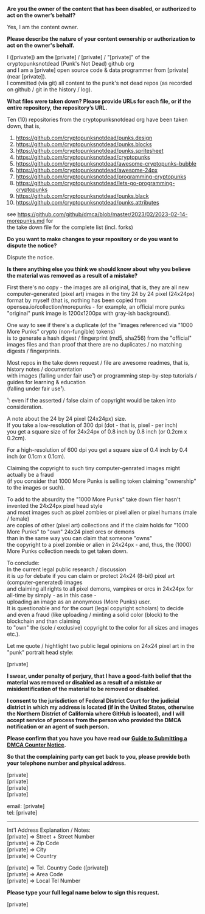 **Are you the owner of the content that has been disabled, or authorized to act on the owner’s behalf?**  
  
Yes, I am the content owner.  
  
**Please describe the nature of your content ownership or authorization to act on the owner's behalf.**  
  
I ([private]) am the [private] / [private] / "[private]" of the cryptopunksnotdead (Punk's Not Dead) github org  
and I am a [private] open source code & data programmer from [private] (near [private]).  
I committed (via git) all content to the punk's not dead repos (as recorded on github / git in the history / log).  
  
**What files were taken down? Please provide URLs for each file, or if the entire repository, the repository’s URL.**  
  
Ten (10) repositories from the cryptopunksnotdead org have been taken down, that is,  
  
1. https://github.com/cryptopunksnotdead/punks.design  
2. https://github.com/cryptopunksnotdead/punks.blocks  
3. https://github.com/cryptopunksnotdead/punks.spritesheet  
4. https://github.com/cryptopunksnotdead/cryptopunks  
5. https://github.com/cryptopunksnotdead/awesome-cryptopunks-bubble  
6. https://github.com/cryptopunksnotdead/awesome-24px  
7. https://github.com/cryptopunksnotdead/programming-cryptopunks  
8. https://github.com/cryptopunksnotdead/lets-go-programming-cryptopunks  
9. https://github.com/cryptopunksnotdead/punks.black  
10. https://github.com/cryptopunksnotdead/punks.attributes  
  
see https://github.com/github/dmca/blob/master/2023/02/2023-02-14-morepunks.md for  
the take down file for the complete list (incl. forks)  
  
**Do you want to make changes to your repository or do you want to dispute the notice?**  
  
Dispute the notice.  
  
**Is there anything else you think we should know about why you believe the material was removed as a result of a mistake?**  
  
First there's no copy - the images are all original, that is, they are all new computer-generated (pixel art) images in the tiny 24 by 24 pixel (24x24px) format by myself (that is, nothing has been copied from opensea.io/collection/morepunks - for example, an official more punks "original" punk image is 1200x1200px with gray-ish background).  
  
One way to see if there's a duplicate (of the "images referenced via "1000 More Punks" crypto (non-fungible) tokens)  
is to generate a hash digest / fingerprint (md5, sha256) from the "official" images files and than proof that there are no duplicates / no matching digests / fingerprints.  
  
Most repos in the take down request / file are awesome readmes, that is, history notes / documentation  
with images (falling under fair use¹) or programming step-by-step tutorials / guides for learning & education  
(falling under fair use¹).  
  
¹: even if the asserted / false claim of copyright would be taken into consideration.  
  
A note about the 24 by 24 pixel (24x24px) size.  
If you take a low-resolution of 300 dpi (dot - that is, pixel - per inch)  
you get a square size of for 24x24px of 0.8 inch by 0.8 inch (or 0.2cm x 0.2cm).  
  
For a high-resolution of 600 dpi you get a square size of 0.4 inch by 0.4 inch (or 0.1cm x 0.1cm).  
  
Claiming the copyright to such tiny computer-genrated images might actually be a fraud  
(if you consider that 1000 More Punks is selling token claiming "ownership" to the images or such).  
  
To add to the absurdity the "1000 More Punks" take down filer hasn't invented the 24x24px pixel head style  
and most images such as pixel zombies or pixel alien or pixel humans (male / female)  
are copies of other (pixel art) collections and if the claim holds for "1000 More Punks" to "own" 24x24 pixel orcs or demons  
than in the same way you can claim that someone "owns"  
the copyright to a pixel zombie or alien in 24x24px - and, thus, the (1000) More Punks collection needs to get taken down.  
  
To conclude:  
In the current legal public research / discussion  
it is up for debate if you can claim or protect 24x24 (8-bit) pixel art (computer-generated) images  
and claiming all rights to all pixel demons, vampires or orcs in 24x24px for all-time by simply - as in this case -  
uploading an image as an anonymous (More Punks) user.  
It is questionable and for the court (legal copyright scholars) to decide  
and even a fraud (like uploading / minting a solid color (block) to the blockchain and than claiming  
to "own" the (sole / exclusive) copyright to the color for all sizes and images etc.).  
  
Let me quote / hightlight two public legal opinions on 24x24 pixel art in the "punk" portrait head style:  
  
[private]
  
**I swear, under penalty of perjury, that I have a good-faith belief that the material was removed or disabled as a result of a mistake or misidentification of the material to be removed or disabled.**  
  
**I consent to the jurisdiction of Federal District Court for the judicial district in which my address is located (if in the United States, otherwise the Northern District of California where GitHub is located), and I will accept service of process from the person who provided the DMCA notification or an agent of such person.**  
  
**Please confirm that you have you have read our <a href="https://docs.github.com/articles/guide-to-submitting-a-dmca-counter-notice">Guide to Submitting a DMCA Counter Notice</a>.**  
  
**So that the complaining party can get back to you, please provide both your telephone number and physical address.**  
  
[private]  
[private]   
[private]   
[private]     
  
email: [private]   
tel: [private]   

---  
  
Int'l Address Explanation / Notes:  
[private] => Street + Street Number  
[private] => Zip Code  
[private] => City  
[private] => Country  
  
[private] => Tel. Country Code ([private])  
[private] => Area Code  
[private] => Local Tel Number  
  
**Please type your full legal name below to sign this request.**  

[private]
  
